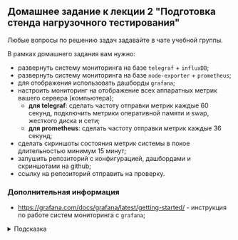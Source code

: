 ## Домашнее задание к лекции 2 "Подготовка стенда нагрузочного тестирования"

Любые вопросы по решению задач задавайте в чате учебной группы.

В рамках домашнего задания вам нужно:

- развернуть систему мониторинга на базе `telegraf` + `influxDB`;
- развернуть систему мониторинга на базе  `node-exporter` + `prometheus`;
- для отображения использовать дашборды `grafana`;
- настроить мониторинг на отображение всех аппаратных метрик вашего сервера (компьютера);
  - **для telegraf**: сделать частоту отправки метрик каждые 60 секунд, подключить метрики оперативной памяти и swap, жесткого диска и сети;
  - **для prometheus**: сделать частоту отправки метрик каждые 36 секунд;
- сделать скриншоты состояния метрик системы в покое длительностью минимум 15 минут;
- запушить репозиторий с конфигурацией, дашбордами и скриншотами на github;
- ссылку на репозиторий отправить на проверку.

### Дополнительная информация
- https://grafana.com/docs/grafana/latest/getting-started/ - инструкция по работе систем мониторинга с `grafana`;

<details>
  <summary>Подсказка</summary>

  Используйте примеры из  папки [./samples](./samples) для начальной настройки мониторинга.
</details>
